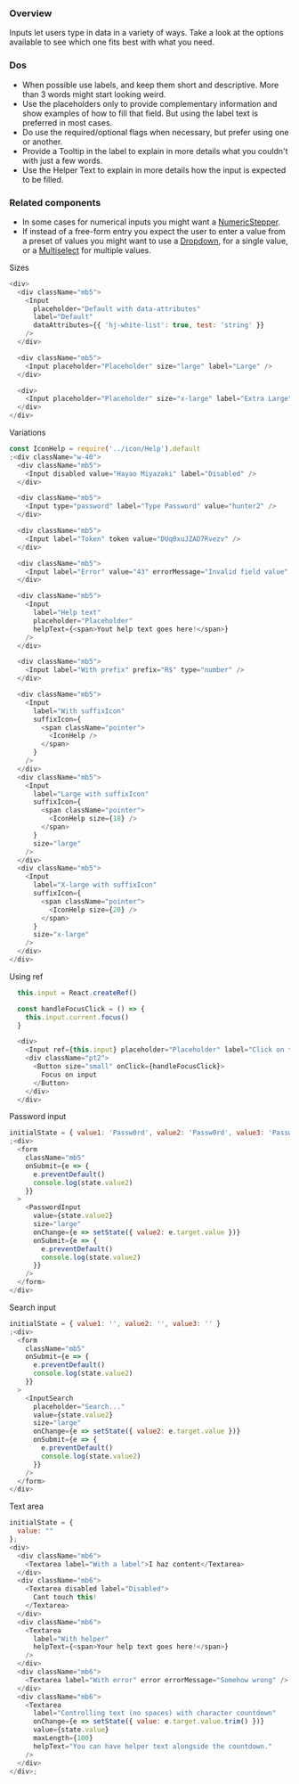 ### Overview
Inputs let users type in data in a variety of ways. Take a look at the options available to see which one fits best with what you need.

### Dos
- When possible use labels, and keep them short and descriptive. More than 3 words might start looking weird.
- Use the placeholders only to provide complementary information and show examples of how to fill that field. But using the label text is preferred in most cases.
- Do use the required/optional flags when necessary, but prefer using one or another.
- Provide a Tooltip in the label to explain in more details what you couldn't with just a few words.
- Use the Helper Text to explain in more details how the input is expected to be filled.

### Related components
- In some cases for numerical inputs you might want a <a href="#numericstepper">NumericStepper</a>.
- If instead of a free-form entry you expect the user to enter a value from a preset of values you might want to use a <a href="#dropdown">Dropdown</a>, for a single value, or a <a href="#multiselect">Multiselect</a> for multiple values.


Sizes

```js
<div>
  <div className="mb5">
    <Input
      placeholder="Default with data-attributes"
      label="Default"
      dataAttributes={{ 'hj-white-list': true, test: 'string' }}
    />
  </div>

  <div className="mb5">
    <Input placeholder="Placeholder" size="large" label="Large" />
  </div>

  <div>
    <Input placeholder="Placeholder" size="x-large" label="Extra Large" />
  </div>
</div>
```

Variations

```js
const IconHelp = require('../icon/Help').default
;<div className="w-40">
  <div className="mb5">
    <Input disabled value="Hayao Miyazaki" label="Disabled" />
  </div>

  <div className="mb5">
    <Input type="password" label="Type Password" value="hunter2" />
  </div>

  <div className="mb5">
    <Input label="Token" token value="DUq0xuJZAD7Rvezv" />
  </div>

  <div className="mb5">
    <Input label="Error" value="43" errorMessage="Invalid field value" />
  </div>

  <div className="mb5">
    <Input
      label="Help text"
      placeholder="Placeholder"
      helpText={<span>Yout help text goes here!</span>}
    />
  </div>

  <div className="mb5">
    <Input label="With prefix" prefix="R$" type="number" />
  </div>

  <div className="mb5">
    <Input
      label="With suffixIcon"
      suffixIcon={
        <span className="pointer">
          <IconHelp />
        </span>
      }
    />
  </div>
  <div className="mb5">
    <Input
      label="Large with suffixIcon"
      suffixIcon={
        <span className="pointer">
          <IconHelp size={18} />
        </span>
      }
      size="large"
    />
  </div>
  <div className="mb5">
    <Input
      label="X-large with suffixIcon"
      suffixIcon={
        <span className="pointer">
          <IconHelp size={20} />
        </span>
      }
      size="x-large"
    />
  </div>
</div>
```

Using ref

```js
  this.input = React.createRef()

  const handleFocusClick = () => {
    this.input.current.focus()
  }

  <div>
    <Input ref={this.input} placeholder="Placeholder" label="Click on the button below to focus on this input" />
    <div className="pt2">
      <Button size="small" onClick={handleFocusClick}>
        Focus on input
      </Button>
    </div>
  </div>
```

Password input

```js
initialState = { value1: 'Passw0rd', value2: 'Passw0rd', value3: 'Passw0rd' }
;<div>
  <form
    className="mb5"
    onSubmit={e => {
      e.preventDefault()
      console.log(state.value2)
    }}
  >
    <PasswordInput
      value={state.value2}
      size="large"
      onChange={e => setState({ value2: e.target.value })}
      onSubmit={e => {
        e.preventDefault()
        console.log(state.value2)
      }}
    />
  </form>
</div>
```

Search input

```js
initialState = { value1: '', value2: '', value3: '' }
;<div>
  <form
    className="mb5"
    onSubmit={e => {
      e.preventDefault()
      console.log(state.value2)
    }}
  >
    <InputSearch
      placeholder="Search..."
      value={state.value2}
      size="large"
      onChange={e => setState({ value2: e.target.value })}
      onSubmit={e => {
        e.preventDefault()
        console.log(state.value2)
      }}
    />
  </form>
</div>
```

Text area

```js
initialState = {
  value: ""
};
<div>
  <div className="mb6">
    <Textarea label="With a label">I haz content</Textarea>
  </div>
  <div className="mb6">
    <Textarea disabled label="Disabled">
      Cant touch this!
    </Textarea>
  </div>
  <div className="mb6">
    <Textarea
      label="With helper"
      helpText={<span>Your help text goes here!</span>}
    />
  </div>
  <div className="mb6">
    <Textarea label="With error" error errorMessage="Somehow wrong" />
  </div>
  <div className="mb6">
    <Textarea
      label="Controlling text (no spaces) with character countdown"
      onChange={e => setState({ value: e.target.value.trim() })}
      value={state.value}
      maxLength={100}
      helpText="You can have helper text alongside the countdown."
    />
  </div>
</div>;
```
